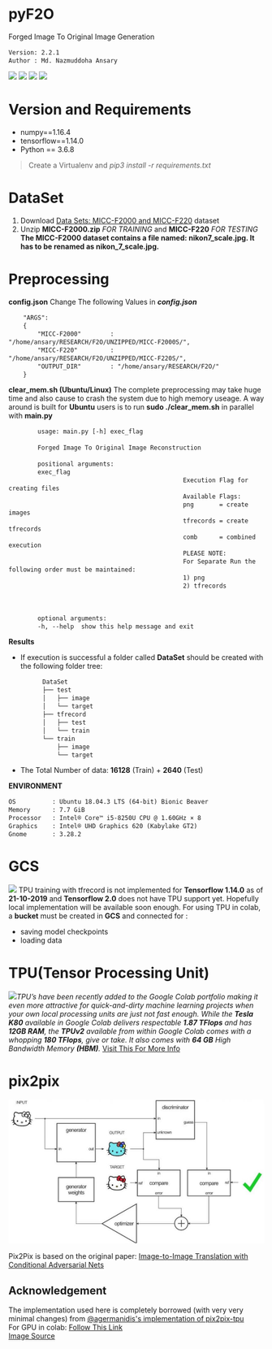 # pyF2O
Forged Image To Original Image Generation

    Version: 2.2.1    
    Author : Md. Nazmuddoha Ansary    
                  
![](/INFO/src_img/python.ico?raw=true )
![](/INFO/src_img/tensorflow.ico?raw=true)
![](/INFO/src_img/keras.ico?raw=true)
![](/INFO/src_img/col.ico?raw=true)

# Version and Requirements
* numpy==1.16.4  
* tensorflow==1.14.0        
* Python == 3.6.8
> Create a Virtualenv and *pip3 install -r requirements.txt*

#  DataSet
1. Download [Data Sets: MICC-F2000 and MICC-F220](http://lci.micc.unifi.it/labd/2015/01/copy-move-forgery-detection-and-localization/) dataset    
2. Unzip **MICC-F2000.zip** *FOR TRAINING* and **MICC-F220** *FOR TESTING*   
        **The MICC-F2000 dataset contains a file named: nikon7_scale.jpg. It has to be renamed as nikon_7_scale.jpg.**         

#  Preprocessing
**config.json**
 Change The following Values in ***config.json*** 

        "ARGS":
        {
            "MICC-F2000"        : "/home/ansary/RESEARCH/F2O/UNZIPPED/MICC-F2000S/",
            "MICC-F220"         : "/home/ansary/RESEARCH/F2O/UNZIPPED/MICC-F220S/",
            "OUTPUT_DIR"        : "/home/ansary/RESEARCH/F2O/"
        }

**clear_mem.sh (Ubuntu/Linux)**
The complete preprocessing may take huge time and also cause to crash the system due to high memory useage. A way around is built for **Ubuntu** users is to run **sudo ./clear_mem.sh** in parallel with **main.py**

            usage: main.py [-h] exec_flag

            Forged Image To Original Image Reconstruction

            positional arguments:
            exec_flag   
                                                    Execution Flag for creating files 
                                                    Available Flags: 
                                                    png       = create images
                                                    tfrecords = create tfrecords
                                                    comb      = combined execution
                                                    PLEASE NOTE:
                                                    For Separate Run the following order must be maintained:
                                                    1) png
                                                    2) tfrecords
                                                    
                                                    

            optional arguments:
            -h, --help  show this help message and exit




**Results**
* If execution is successful a folder called **DataSet** should be created with the following folder tree:

            DataSet  
            ├── test
            │   ├── image
            │   └── target
            ├── tfrecord
            │   ├── test
            │   └── train
            └── train
                ├── image
                └── target


* The Total Number of data: **16128** (Train) + **2640** (Test) 

**ENVIRONMENT**  

    OS          : Ubuntu 18.04.3 LTS (64-bit) Bionic Beaver        
    Memory      : 7.7 GiB  
    Processor   : Intel® Core™ i5-8250U CPU @ 1.60GHz × 8    
    Graphics    : Intel® UHD Graphics 620 (Kabylake GT2)  
    Gnome       : 3.28.2  

#  GCS
![](/INFO/src_img/bucket.ico?raw=true) TPU training with tfrecord is not implemented for **Tensorflow  1.14.0** as of  **21-10-2019** and  **Tensorflow 2.0** does not have TPU support yet. Hopefully local implementation will be available soon enough. For using TPU in colab, a **bucket** must be created in **GCS** and connected for :
*   saving model checkpoints 
*   loading data

# TPU(Tensor Processing Unit)
![](/INFO/src_img/tpu.ico?raw=true)*TPU’s have been recently added to the Google Colab portfolio making it even more attractive for quick-and-dirty machine learning projects when your own local processing units are just not fast enough. While the **Tesla K80** available in Google Colab delivers respectable **1.87 TFlops** and has **12GB RAM**, the **TPUv2** available from within Google Colab comes with a whopping **180 TFlops**, give or take. It also comes with **64 GB** High Bandwidth Memory **(HBM)**.*
[Visit This For More Info](https://medium.com/@jannik.zuern/using-a-tpu-in-google-colab-54257328d7da)  


# pix2pix
![](/INFO/p2p.jpg?raw=true)  

Pix2Pix is based on the original paper: [Image-to-Image Translation with Conditional Adversarial Nets](https://phillipi.github.io/pix2pix/)
## Acknowledgement
The implementation used here is completely borrowed (with very very minimal changes) from [@agermanidis's implementation of pix2pix-tpu ](https://github.com/agermanidis/pix2pix-tpu)  
For GPU in colab: [Follow This Link](https://www.tensorflow.org/tutorials/generative/pix2pix)   
[Image Source](https://neurohive.io/en/popular-networks/pix2pix-image-to-image-translation/)  



